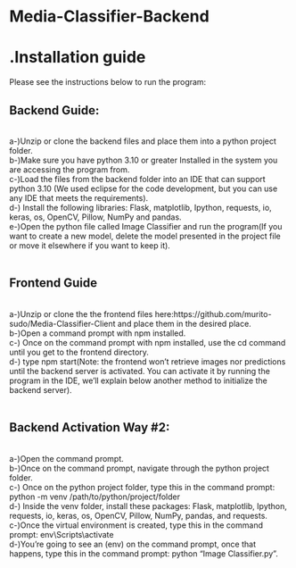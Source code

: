 # Media-Classifier-Backend

<h1>.Installation guide</h1>
Please see the instructions below to run the program:<br />
<h2>Backend Guide:</h2><br />
a-)Unzip or clone the backend files and place them into a python project folder.<br />
b-)Make sure you have python 3.10 or greater Installed in the system you are accessing the program from.<br />
c-)Load the files from the backend folder into an IDE that can support python 3.10 (We used eclipse for the code development, but you can use any IDE that meets the requirements).<br />
d-) Install the following libraries: Flask, matplotlib, Ipython, requests, io, keras, os, OpenCV, Pillow, NumPy and pandas.<br />
e-)Open the python file called Image Classifier and run the program(If you want to create a new model, delete the model presented in the project file or move it elsewhere if you want to keep it).<br />
<br />
<h2>Frontend Guide</h2><br />
a-)Unzip or clone the  the frontend files here:https://github.com/murito-sudo/Media-Classifier-Client and place them in the desired place.<br />
b-)Open a command prompt with npm installed.<br />
c-) Once on the command prompt with npm installed, use the cd command until you get to the frontend directory.<br />
d-) type npm start(Note: the frontend won’t retrieve images nor predictions until the backend server is activated. You can activate it by running the program in the IDE, we’ll explain below another method to initialize the backend server).<br />
<br />
<h2>Backend Activation Way #2:</h2><br />
a-)Open the command prompt.<br />
b-)Once on the command prompt, navigate through the python project folder.<br />
c-) Once on the python project folder, type this in  the command prompt: python -m venv /path/to/python/project/folder<br />
d-) Inside the venv folder, install these packages: Flask, matplotlib, Ipython, requests, io, keras, os, OpenCV, Pillow, NumPy, pandas, and requests.<br />
c-)Once the virtual environment is created, type this in the command prompt: env\Scripts\activate<br />
d-)You’re going to see an (env) on the command prompt, once that happens, type this in the command prompt: python “Image Classifier.py”.<br />
